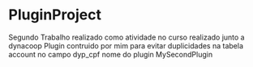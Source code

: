 # PluginProject
Segundo Trabalho realizado como atividade no curso realizado junto a dynacoop 
Plugin contruido por mim para evitar duplicidades na tabela account no campo dyp_cpf nome do plugin MySecondPlugin
